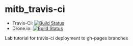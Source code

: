mitb_travis-ci
==============

* Travis-CI: [![Build Status](https://travis-ci.org/andrewbeng89/mitb_travis-ci.png?branch=master)](https://travis-ci.org/andrewbeng89/mitb_travis-ci)
* Drone.io: [![Build Status](https://drone.io/github.com/andrewbeng89/mitb_travis-ci/status.png)](https://drone.io/github.com/andrewbeng89/mitb_travis-ci/latest)

Lab tutorial for travis-ci deployment to gh-pages branches
